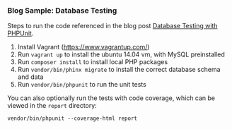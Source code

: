 ### Blog Sample:  Database Testing

Steps to run the code referenced in the blog post [Database Testing with PHPUnit](http://blog.fraserreed.com/phpunit/2016/04/06/database-testing-with-phpunit.html).

1.  Install Vagrant (https://www.vagrantup.com/)
2.  Run `vagrant up` to install the ubuntu 14.04 vm, with MySQL preinstalled
3.  Run `composer install` to install local PHP packages
4.  Run `vendor/bin/phinx migrate` to install the correct database schema and data
5.  Run `vendor/bin/phpunit` to run the unit tests

You can also optionally run the tests with code coverage, which can be viewed in the `report` directory:

`vendor/bin/phpunit --coverage-html report`